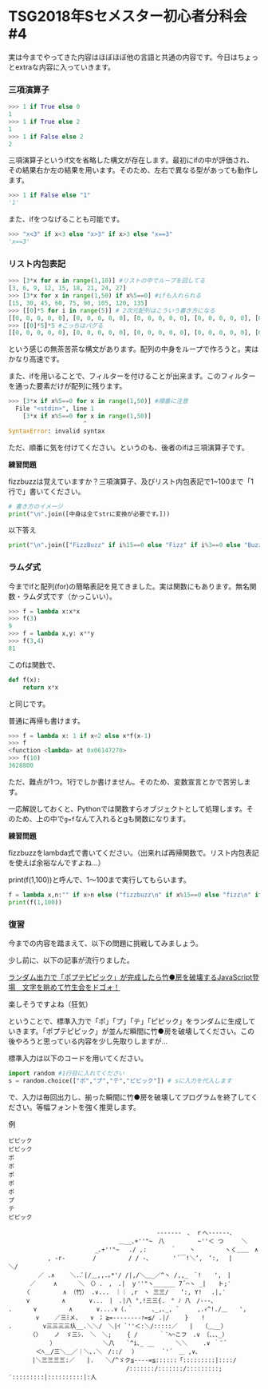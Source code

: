 # TSG2018年Sセメスター初心者分科会\#4

実は今までやってきた内容はほぼほぼ他の言語と共通の内容です。今日はちょっとextraな内容に入っていきます。

### 三項演算子
```python
>>> 1 if True else 0
1
>>> 1 if True else 2
1
>>> 1 if False else 2
2
```
三項演算子というif文を省略した構文が存在します。最初にifの中が評価され、その結果右か左の結果を用います。そのため、左右で異なる型があっても動作します。
```python
>>> 1 if False else "1"
'1'
```
また、ifをつなげることも可能です。
```python
>>> "x<3" if x<3 else "x>3" if x>3 else "x==3"
'x==3'
```

### リスト内包表記
```python
>>> [3*x for x in range(1,10)] #リストの中でループを回してる
[3, 6, 9, 12, 15, 18, 21, 24, 27]
>>> [3*x for x in range(1,50) if x%5==0] #ifも入れられる
[15, 30, 45, 60, 75, 90, 105, 120, 135]
>>> [[0]*5 for i in range(5)] # 2次元配列はこういう書き方になる
[[0, 0, 0, 0, 0], [0, 0, 0, 0, 0], [0, 0, 0, 0, 0], [0, 0, 0, 0, 0], [0, 0, 0, 0, 0]]
>>> [[0]*5]*5 #こっちはバグる
[[0, 0, 0, 0, 0], [0, 0, 0, 0, 0], [0, 0, 0, 0, 0], [0, 0, 0, 0, 0], [0, 0, 0, 0, 0]]
```
という感じの無茶苦茶な構文があります。配列の中身をループで作ろうと。実はかなり高速です。

また、ifを用いることで、フィルターを付けることが出来ます。このフィルターを通った要素だけが配列に残ります。

```python
>>> [3*x if x%5==0 for x in range(1,50)] #順番に注意
  File "<stdin>", line 1
    [3*x if x%5==0 for x in range(1,50)]
                     ^
SyntaxError: invalid syntax
```
ただ、順番に気を付けてください。というのも、後者のifは三項演算子です。

__練習問題__

fizzbuzzは覚えていますか？三項演算子、及びリスト内包表記で1~100まで「1行で」書いてください。
```python
# 書き方のイメージ
print("\n".join([中身は全てstrに変換が必要です。]))
```
以下答え
```python
print("\n".join(["FizzBuzz" if i%15==0 else "Fizz" if i%3==0 else "Buzz" if i%5==0 else str(i) for i in range(1,101)]))
```

### ラムダ式
今までifと配列(for)の簡略表記を見てきました。実は関数にもあります。無名関数・ラムダ式です（かっこいい）。
```python
>>> f = lambda x:x*x
>>> f(3)
9
>>> f = lambda x,y: x**y
>>> f(3,4)
81
```
このfは関数で、
```python
def f(x):
    return x*x
```
と同じです。

普通に再帰も書けます。
```python
>>> f = lambda x: 1 if x<2 else x*f(x-1)
>>> f
<function <lambda> at 0x06147270>
>>> f(10)
3628800
```
ただ、難点が1つ。1行でしか書けません。そのため、変数宣言とかで苦労します。

一応解説しておくと、Pythonでは関数すらオブジェクトとして処理します。そのため、上の中で`g=f`なんて入れるとgも関数になります。

__練習問題__

fizzbuzzをlambda式で書いてください。（出来れば再帰関数で。リスト内包表記を使えば余裕なんですよね…）

print(f(1,100))と呼んで、1～100まで実行してもらいます。

```python
f = lambda x,n:"" if x>n else ("fizzbuzz\n" if x%15==0 else "fizz\n" if x%3==0 else "buzz\n" if x%5==0 else str(x)+"\n")+f(x+1,n)
print(f(1,100))
```

### 復習
今までの内容を踏まえて、以下の問題に挑戦してみましょう。

少し前に、以下の記事が流行りました。

[ランダム出力で「ポプテピピック」が完成したら竹●房を破壊するJavaScript登場　文字を眺めて竹生会をドゴォ！](http://nlab.itmedia.co.jp/nl/articles/1803/27/news124.html)

楽しそうですよね（狂気）

ということで、標準入力で「ポ」「プ」「テ」「ピピック」をランダムに生成していきます。「ポプテピピック」が並んだ瞬間に竹●房を破壊してください。この後やろうと思っている内容を少し先取りしますが…

標準入力は以下のコードを用いてください。
```python
import random #1行目に入れてください
s = random.choice(["ポ","プ","テ","ピピック"]) # sに入力を代入します
```

で、入力は毎回出力し、揃った瞬間に竹●房を破壊してプログラムを終了してください。等幅フォントを強く推奨します。

例
```
ピピック
ピピック
ポ
ポ
ポ
ポ
ポ
プ
テ
ピピック

　　　　　　　　　　　　　　　　　　　　　　　　　-------　､　ｒへ------､
　　　　　　　　　　　　　　　　　　 ＿__､+''"~　八 　　　　　~''＜ つ　　　＼
　　　　　　　　　　　　　　 _､+''"~　 ./ ,:　　　　＾ 　 丶　　　　　ヽく＿＿　∧
　　　　　　 , -r-　　　　 / 　 　 　 / / -､　　　　'´￣!＼‘,　‘:,　 |　　　 ＼/
　　　　　／ .∧　　 ＼..ﾞ|/＿,,.｡*'/ /|,/＼＿_／^ヽ /,,_　`! 　 ',　|
　　　 ／　　　∧　　　 ＼　〈〉.　,　.|　ｙ''"ヽ______ 7´⌒ヽ _|　　ト;′
　　 〈　　　　　 ∧ （竹） .∨...　｜｜ ,r　ヽ 三三/　　‘:, Y!　 .|,′
　　　∨ 　 　 　 ∧　　　　∨...　|　.|八 °,!三三{.　° ﾉ 八　/---､
.　　　 ∨ 　 　 　 ∧　　　　∨....∨（.＾ 　　 ､_,､_, `　　　,.ｨ^!./＿　　',
　　　　 ∨　　 ／三ﾐメ、　　∨　冫≧=‐------‐ｧ=≦/ .|/　　 } 　 !
.　　　 　 ∨三三三三圦__.＼＼/　＼|ｲ `''＜:＼/:::::／　　|　　（＿__）
　　　 〈〉　　 ノ　ゞ三ｼ.　＼　＼;　　 { /　　　 ｀¨ﾍ⌒こフ　.∨ 〔､､､_）
　　　　　　　）　　　 　 　 　 ＼八　　`^i､_ __　　　 ＼＼　　 .∨ ｀¨´
　　　　 ＜ﾍ＿/三＼＿／｜＼､.＼　/::/　 ）　　　　 `'´　＿ ,∨､
　　　　|＼三三三三:／　　|.　　＼/^ゞク≦---‐=≦::::::「:::::::::|::::/
　　　　　　　　 　 　 　 　 　 　 　 /:::::::/:::::::/:::::::::;′:::::::::|::::::::::|:人
```